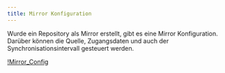 ```yaml
---
title: Mirror Konfiguration
---
```


Wurde ein Repository als Mirror erstellt, gibt es eine Mirror Konfiguration. 
Darüber können die Quelle, Zugangsdaten und auch der Synchronisationsintervall gesteuert werden.

[!Mirror_Config]("screenshot")

